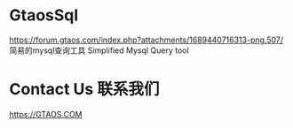 # GtaosSql
https://forum.gtaos.com/index.php?attachments/1689440716313-png.507/
简易的mysql查询工具
Simplified Mysql Query tool

# Contact Us 联系我们
https://GTAOS.COM

